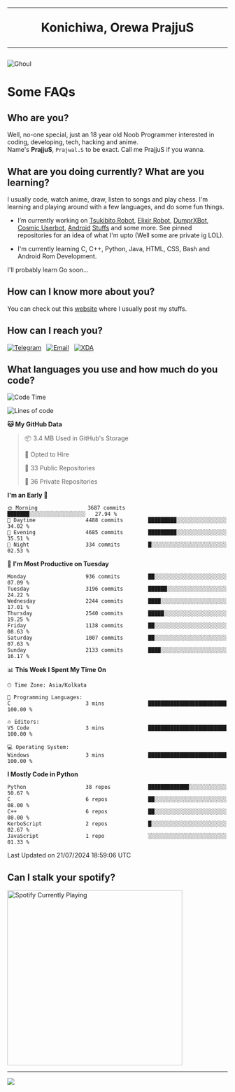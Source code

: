 <h1 align="center"><hr>Konichiwa, Orewa PrajjuS<hr></h1>


<img src="https://telegra.ph/file/6041d22c64479ee5ff802.jpg" alt="Ghoul"/>


<h1>Some FAQs</h1>


<h2>Who are you?</h2>

Well, no-one special, just an 18 year old Noob Programmer interested in coding, developing, tech, hacking and anime.
<br>
Name's <b>PrajjuS</b>, <code>Prajwal.S</code> to be exact. Call me PrajjuS if you wanna.


<h2>What are you doing currently? What are you learning?</h2>

I usually code, watch anime, draw, listen to songs and play chess. I'm learning and playing around with a few languages, and do some fun things.

- I’m currently working on <a href="Https://t.me/PrajjuSAssistantBot">Tsukibito Robot</a>, <a href="https://t.me/projectelixir_bot">Elixir Robot</a>, <a href="https://t.me/DumprXBot">DumprXBot</a>, <a href="https://github.com/SkyLab-Devs/CosmicUserbot">Cosmic Userbot</a>, <a href="https://github.com/Noob-OS">Android</a> <a href="https://github.com/PrajjuS/device_xiaomi_vince">Stuffs</a> and some more. See pinned repositories for an idea of what I'm upto (Well some are private ig LOL).

- I'm currently learning C, C++, Python, Java, HTML, CSS, Bash and Android Rom Development.

I'll probably learn Go soon...


<h2>How can I know more about you?</h2>

You can check out this <a href="https://prajjus.website">website</a> where I usually post my stuffs.


<h2>How can I reach you?</h2>

<a href="https://t.me/PrajjuS"><img src="https://img.shields.io/badge/PrajjuS-2CA5E0?style=flat-square&logo=telegram&logoColor=white" alt="Telegram"/></a>&nbsp;&nbsp;&nbsp;<a href="theprajjus@gmail.com"><img src="https://img.shields.io/badge/theprajjus@gmail.com-D14836?style=flat-square&logo=gmail&logoColor=white" alt="Email"/></a>&nbsp;&nbsp;&nbsp;<a href="https://forum.xda-developers.com/m/prajjus.10388799/"><img src="https://img.shields.io/badge/PrajjuS-F59714?style=flat-square&logo=xda-developers&logoColor=white" alt="XDA"/></a>


<h2>What languages you use and how much do you code?</h2>

<!--START_SECTION:waka-->
![Code Time](http://img.shields.io/badge/Code%20Time-714%20hrs%2021%20mins-blue)

![Lines of code](https://img.shields.io/badge/From%20Hello%20World%20I%27ve%20Written-350.2%20thousand%20lines%20of%20code-blue)

**🐱 My GitHub Data** 

> 📦 3.4 MB Used in GitHub's Storage 
 > 
> 💼 Opted to Hire
 > 
> 📜 33 Public Repositories 
 > 
> 🔑 36 Private Repositories 
 > 
**I'm an Early 🐤** 

```text
🌞 Morning                3687 commits        ███████░░░░░░░░░░░░░░░░░░   27.94 % 
🌆 Daytime                4488 commits        █████████░░░░░░░░░░░░░░░░   34.02 % 
🌃 Evening                4685 commits        █████████░░░░░░░░░░░░░░░░   35.51 % 
🌙 Night                  334 commits         █░░░░░░░░░░░░░░░░░░░░░░░░   02.53 % 
```
📅 **I'm Most Productive on Tuesday** 

```text
Monday                   936 commits         ██░░░░░░░░░░░░░░░░░░░░░░░   07.09 % 
Tuesday                  3196 commits        ██████░░░░░░░░░░░░░░░░░░░   24.22 % 
Wednesday                2244 commits        ████░░░░░░░░░░░░░░░░░░░░░   17.01 % 
Thursday                 2540 commits        █████░░░░░░░░░░░░░░░░░░░░   19.25 % 
Friday                   1138 commits        ██░░░░░░░░░░░░░░░░░░░░░░░   08.63 % 
Saturday                 1007 commits        ██░░░░░░░░░░░░░░░░░░░░░░░   07.63 % 
Sunday                   2133 commits        ████░░░░░░░░░░░░░░░░░░░░░   16.17 % 
```


📊 **This Week I Spent My Time On** 

```text
🕑︎ Time Zone: Asia/Kolkata

💬 Programming Languages: 
C                        3 mins              █████████████████████████   100.00 % 

🔥 Editors: 
VS Code                  3 mins              █████████████████████████   100.00 % 

💻 Operating System: 
Windows                  3 mins              █████████████████████████   100.00 % 
```

**I Mostly Code in Python** 

```text
Python                   38 repos            █████████████░░░░░░░░░░░░   50.67 % 
C                        6 repos             ██░░░░░░░░░░░░░░░░░░░░░░░   08.00 % 
C++                      6 repos             ██░░░░░░░░░░░░░░░░░░░░░░░   08.00 % 
KerboScript              2 repos             █░░░░░░░░░░░░░░░░░░░░░░░░   02.67 % 
JavaScript               1 repo              ░░░░░░░░░░░░░░░░░░░░░░░░░   01.33 % 
```




 Last Updated on 21/07/2024 18:59:06 UTC
<!--END_SECTION:waka-->


<h2>Can I stalk your spotify?</h2>

<a href="https://open.spotify.com/user/cotgk31v4nhw20gs5adb29jq5"><img src="https://spotify-readme-prajjus.vercel.app/api?theme=dark&rainbow=true" alt="Spotify Currently Playing" width="400px"/></a>


<hr>


<img src="https://komarev.com/ghpvc/?username=prajjus&label=Profile%20Views&color=000000&style=flat">
